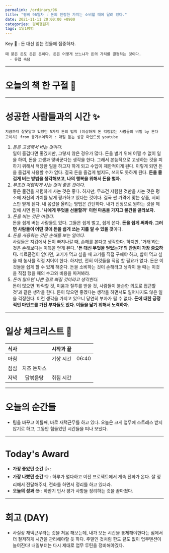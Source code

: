 ```yaml
---
permalink: /ordinary/96
title: "평비 96일차 : 돈의 진정한 가치는 소비할 때에 달려 있다."
date: 2021-11-11 20:00:00 +0900
categories: 평비챌린지
tags: 1일1평범
---  
```

Key 🔑 : 돈 대신 얻는 것들에 집중하자.  
```
때 묻은 돈도 돈은 돈이다. 돈은 어떻게 쓰느냐가 돈의 가치를 결정하는 것이다.
  - 유럽 속담
```

---
# 오늘의 책 한 구절 📕

---
# 성공한 사람들과의 시간 ✨
`지금까지 잘못알고 있었던 5가지 돈의 법칙 (이상하게 돈 걱정없는 사람들의 비밀 by 혼다 고이치) from 동기부여학과 : 매일 듣는 성공 마인드셋 youtube`  
1. *돈은 고생해서 버는 것이다.*  
일이 즐겁다면 좋겠지만, 그렇지 않은 경우가 많다. 돈을 벌기 위해 어쩔 수 없이 일을 하여, 돈을 고생과 맞바꾼다는 생각을 한다. 그래서 본능적으로 고생하는 것을 피하기 위해서 적당한 일을 하고자 하게 되고 수입이 제한적이게 된다. 이렇게 되면 돈을 즐겁게 사용할 수가 없다. 결국 돈을 즐겁게 벌지도, 쓰지도 못하게 된다. **돈을 즐겁게 버는 방법을 생각해보고, 나의 행복을 위해서 돈을 벌자.**  
2. *무조건 저렴하게 사는 것이 좋은 것이다.*  
좋은 물건을 저렴하게 사는 것은 좋다. 하지만, 무조건 저렴한 것만을 사는 것은 평소에 자신의 가치를 낮게 평가하고 있다는 것이다. 결국 싼 가격에 맞는 상품, 서비스만 받게 된다. 내 몸값을 올리는 방법은 간단하다. 내가 진정으로 원하는 것을 제 값에 사면 된다. **'나에게 무엇을 선물할까' 이런 마음을 가지고 물건을 골라보자.**  
3. *돈을 버는 것은 어렵다.*  
돈을 쉽게 버는 사람들도 있다. 그들은 쉽게 벌고, 쉽게 쓴다. **돈을 쉽게 써봐라. 그러면 사람들이 어떤 것에 돈을 쉽게 쓰는 지를 알 수 있을 것**이다.  
4. *돈을 사용하는 것은 손해를 보는 일이다.*  
사람들은 지갑에서 돈이 빠져나갈 때, 손해를 본다고 생각한다. 하지만, '거래'라는 것은 손해보다는 이득을 얻게 된다. **'돈 대신 무엇을 얻었는가'의 관점이 가장 중요하다.** 식료품점이 없다면, 고기가 먹고 싶을 때 고기를 직접 구해야 하고, 밥이 먹고 싶을 때 농사를 직접 지어야 한다. 하지만, 전혀 이것들을 직접 할 필요가 없다. 돈은 이것들을 쉽게 할 수 있게 해준다. 돈을 소비하는 것이 손해라고 생각이 들 때는 이것을 직접 했을 때의 수고와 비용을 따져봐라.  
5. *돈이 많으면 나쁜 길로 빠질 것이라고 생각한다.*  
돈이 많으면 '타락할 것, 미움과 질투를 받을 것, 사람들이 불순한 의도로 접근할 것'과 같은 생각을 한다. 돈이 많으면 좋겠다는 생각을 하면서도 일어나지도 않은 일을 걱정한다. 이런 생각을 가지고 있으니 당연히 부자가 될 수 없다. **돈에 대한 긍정적인 마인드를 가진 부자들도 있다. 이들을 닮기 위해서 노력하자.**

---
# 일상 체크리스트 📃

| 식사 |  | 시작과 끝 |  |
|:----:|:----:|:----:|:----:|
| 아침 |  | 기상 시간 | 06:40 |
| 점심 | 치즈 돈까스 |  |  |
| 저녁 | 닭볶음탕 | 취침 시간 |  |

---
# 오늘의 순간들
- 팀을 바꾸고 이틀째, 바로 재택근무를 하고 있다. 오늘은 크게 업무에 스트레스 받지 않기로 하고, 그동안 힘들었던 시간들을 떠나 보냈다.

---
# Today's Award
- **가장 좋았던 순간** 👍 : 
- **가장 나빴던 순간** 👎 : 하루가 멀다하고 이전 프로젝트에서 계속 전화가 온다. 잘 정리해서 전달해주지, 전화를 하면서 정리를 하고 있더라.  
- **오늘의 성과** 😎 : 하반기 인사 평가 사항들 정리하는 것을 끝마쳤다.

---
# 회고 (DAY)
- 사실상 재택근무라는 것을 처음 해보는데, 내가 모든 시간을 통제해야한다는 점에서 더 철저하게 시간을 관리해야할 듯 하다. 주말인 것처럼 한도 끝도 없이 업무텐션이 늘어진다! 내일부터는 다시 제대로 업무 루틴을 정비해야겠다.
